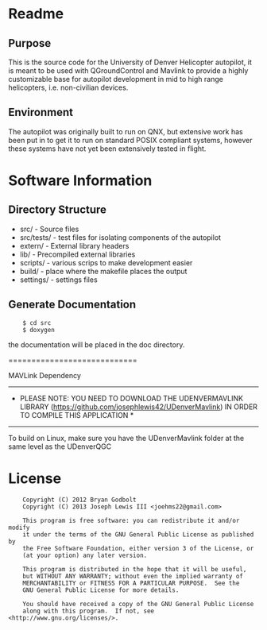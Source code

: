 Readme
======

Purpose
-------

This is the source code for the University of Denver Helicopter autopilot, it
is meant to be used with QGroundControl and Mavlink to provide a highly 
customizable base for autopilot development in mid to high range helicopters, i.e.
non-civilian devices.

Environment
-----------

The autopilot was originally built to run on QNX, but extensive work has been put in to
get it to run on standard POSIX compliant systems, however these systems have not yet
been extensively tested in flight.


Software Information
====================

Directory Structure
-------------------


* src/ - Source files
* src/tests/ - test files for isolating components of the autopilot
* extern/ - External library headers
* lib/ - Precompiled external libraries
* scripts/ - various scrips to make development easier
* build/ - place where the makefile places the output
* settings/ - settings files


Generate Documentation
----------------------

		$ cd src
		$ doxygen

the documentation will be placed in the doc directory.

============================

MAVLink Dependency

**********************************************************************************************
* PLEASE NOTE: YOU NEED TO DOWNLOAD THE UDENVERMAVLINK LIBRARY (https://github.com/josephlewis42/UDenverMavlink) IN ORDER TO COMPILE THIS APPLICATION *
**********************************************************************************************

To build on Linux, make sure you have the UDenverMavlink folder at the same level as the UDenverQGC


License
=======

		Copyright (C) 2012 Bryan Godbolt
		Copyright (C) 2013 Joseph Lewis III <joehms22@gmail.com>

		This program is free software: you can redistribute it and/or modify
		it under the terms of the GNU General Public License as published by
		the Free Software Foundation, either version 3 of the License, or
		(at your option) any later version.

		This program is distributed in the hope that it will be useful,
		but WITHOUT ANY WARRANTY; without even the implied warranty of
		MERCHANTABILITY or FITNESS FOR A PARTICULAR PURPOSE.  See the
		GNU General Public License for more details.

		You should have received a copy of the GNU General Public License
		along with this program.  If not, see <http://www.gnu.org/licenses/>.

